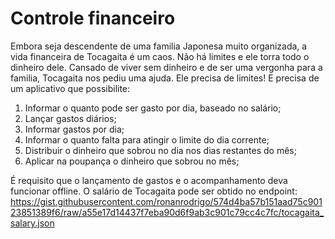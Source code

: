 # Controle financeiro

Embora seja descendente de uma familia Japonesa muito organizada, a vida financeira de Tocagaita é um caos. Não há limites e ele torra todo o dinheiro dele. Cansado de viver sem dinheiro e de ser uma vergonha para a familia, Tocagaita nos pediu uma ajuda. Ele precisa de limites! E precisa de um aplicativo que possibilite:

1. Informar o quanto pode ser gasto por dia, baseado no salário;
1. Lançar gastos diários;
1. Informar gastos por dia;
1. Informar o quanto falta para atingir o limite do dia corrente;
1. Distribuir o dinheiro que sobrou no dia nos dias restantes do mês;
1. Aplicar na poupança o dinheiro que sobrou no mês;

É requisito que o lançamento de gastos e o acompanhamento deva funcionar offline. O salário de Tocagaita pode ser obtido no endpoint: https://gist.githubusercontent.com/ronanrodrigo/574d4ba57b151aad75c90123851389f6/raw/a55e17d14437f7eba90d6f9ab3c901c79cc4c7fc/tocagaita_salary.json

